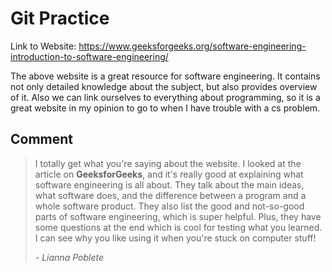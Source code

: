 # Git Practice
Link to Website: https://www.geeksforgeeks.org/software-engineering-introduction-to-software-engineering/

The above website is a great resource for software engineering. It contains not only detailed knowledge about the subject, but also provides overview of it. Also we can link ourselves to everything about programming, so it is a great website in my opinion to go to when I have trouble with a cs problem.

## Comment
> I totally get what you're saying about the website. I looked at the article on **GeeksforGeeks**, and it's really good at explaining what software engineering is all about. They talk about the main ideas, what software does, and the difference between a program and a whole software product. They also list the good and not-so-good parts of software engineering, which is super helpful. Plus, they have some questions at the end which is cool for testing what you learned. I can see why you like using it when you're stuck on computer stuff!
>
> _- Lianna Poblete_